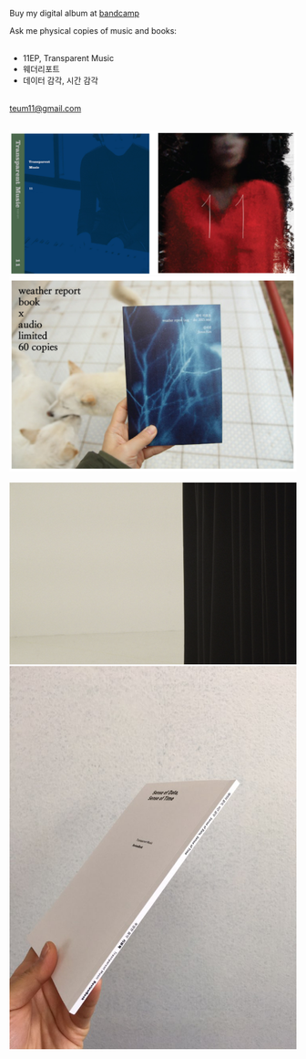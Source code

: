 Buy my digital album at [bandcamp](https://11ep.bandcamp.com)<br>

Ask me physical copies of music and books:<br><br>

- 11EP, Transparent Music<br> 
- 웨더리포트<br> 
- 데이터 감각, 시간 감각<br><br>

teum11@gmail.com<br><br> 

<img src="../img/11_album.png"><br>
<img src="../img/weatherreport_bookaudio.png"><br><br>
<img src="../img/tm_pd.png"><br>
<img src="../img/data_book.jpg"><br>



